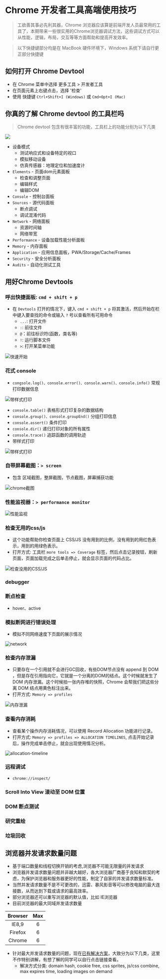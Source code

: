 # Chrome 开发者工具高端使用技巧
> 工欲善其事必先利其器，Chrome 浏览器应该算是前端开发人员最常用的工具了，本期带来一些很实用的Chrome浏览器调试方法，这些调试方式可以从性能，逻辑，布局，交互等等方面帮助和提高开发效率。

> 以下快捷键部分均是在 MacBook 硬件环境下，Windows 系统下请自行更正部分快捷键

## 如何打开 Chrome Devtool
* 在 Chrome 菜单中选择 更多工具 > 开发者工具
* 在页面元素上右键点击，选择 '检查'
* 使用 快捷键 `Ctrl+Shift+I (Windows)` 或 `Cmd+Opt+I (Mac)`

## 你真的了解 Chrome devtool 的工具栏吗
> Chrome devtool 包含有很丰富的功能，工具栏上的功能分别为以下几类

![](../images/chromeDevtool/devtool.png)

* 设备模式
	* 测试响应式和设备特定的视口
	* 模拟移动设备
	* 仿真传感器：地理定位和加速度计
* `Elements` - 页面dom元素面板
	* 检查和调整页面
	* 编辑样式
	* 编辑DOM
* `Console` - 控制台面板
* `Sources` - 源代码面板
	* 断点调试
	* 调试混淆代码
* `Network` - 网络面板
	* 资源时间轴
	* 网络带宽
* `Performance` - 设备加载性能分析面板
* `Memory` - 内存面板
* `Application` - 应用信息面板，PWA/Storage/Cache/Frames
* `Security` - 安全分析面板
* `Audits` - 自动化测试工具

## 用好Chrome Devtools
### 呼出快捷面板: `cmd + shift + p`
* 在 `Devtools` 打开的情况下，键入 `cmd + shift + p` 将其激活，然后开始在栏中键入要查找的命令或输入 `?` 号以查看所有可用命令
	* `...`: 打开文件
	* `:`: 前往文件
	* `@`：前往标识符(函数，类名等)
	* `!`: 运行脚本文件
	* `>`: 打开某菜单功能

![快速开始](../images/chromeDevtool/quick-start.png)

### 花式 console
* `congsole.log()、console.error()、console.warn()、console.info()` 常规打印数据信息

![带样式打印](../images/chromeDevtool/console-1.png)

* `console.table()` 表格形式打印复杂的数据结构
* `console.group()、console.groupEnd()` 分组打印信息
* `console.assert()` 条件打印
* `console.dir()` 递归打印对象的所有属性
* `console.trace()` 追踪函数的调用轨迹
* 带样式打印

![带样式打印](../images/chromeDevtool/console.jpg)

### 自带屏幕截图：`> screen`
* 包含 区域截图，整屏截图，节点截图，屏幕捕获功能

![chrome截图](../images/chromeDevtool/screenshot.png)

### 性能监视器：`> performance monitor`

![性能监视](../images/chromeDevtool/performance-monitor.png)

### 检查无用的css/js
* 这个功能帮助你检查页面上 CSS/JS 没有用到的比例，没有用到的用红色表示，用到的用绿色表示。
* 打开方式: 工具栏  `more tools => Coverage` 标签，然后点击记录按钮，刷新页面，页面加载完成之后单击停止，就会显示页面的代码占比。

![检查没用的CSS/JS](../images/chromeDevtool/coverage.jpg)

### debugger

### 断点检查
* hover、active

### 模拟断网进行错误处理
* 模拟不同网络速度下页面的展示情况

![network](../images/chromeDevtool/network.png)

### 检查内存泄漏
* 只要存在一个引用就不会进行GC回收，有些DOM节点没有 append 到 DOM ，但是存在引用指向它，它就是一个分离的DOM的结点。这个时候就发生了 DOM 内存泄漏。这个时候拍一张内存堆的快照，Chrome 会帮我们把这些分离 DOM 结点用黄色标注出来。
* 打开方式: `Memory => profiles`

![内存泄漏](../images/chromeDevtool/profiles.png)

### 查看内存消耗
* 查看某个操作内存消耗情况，可以使用 Record Allocation 功能进行记录。
* 打开方式: `Memory => profiles => ALLOCATION TIMELINES`, 点击开始记录后，操作完成单击停止，就会出现使用情况分析。

![allocation-timeline](../images/chromeDevtool/allocation-timeline.png)

### 远程调试
* `chrome://inspect/`

### Scroll Into View 滚动至 DOM 位置

### DOM 断点测试

### 研究重绘

### 垃圾回收

## 浏览器并发请求数量问题
* 基于端口数量和线程切换开销的考虑,浏览器不可能无限量的并发请求
* 浏览器并发请求数量问题并非越大越好，各大浏览器厂商基于良知和默契的考虑，为保护浏览器和服务器更好的性能，制定了自家的并发请求数量标准。
* 当然并发请求数量不是不可更改的，迅雷、暴风影音等可以修改电脑的最大连接数，从而达到下载或请求的最高效率。
* 部分浏览器还可以重写浏览器的默认值，比如 IE浏览器
* 目前浏览器的最大同域并发请求数量
	
Browser|Max
:--:|:--:
IE8,9| 6
Firefox|6
Chrome|6

* 针对最大并发请求数量的问题，现在[已有解决方案](https://www.zhihu.com/question/20474326/answer/15696641)，大致分为以下几类，这里不作特别讲解，有想了解的同学可以自行点击链接查看。
	* 解决方式分类: domain hash, cookie free, css sprites, js/css combine, max expires time, loading images on demand